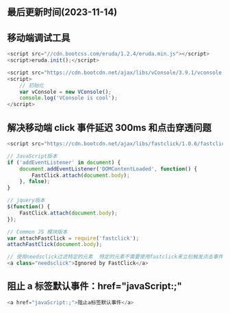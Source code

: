 <!--
 * @Description: html5使用技巧
 * @Author: panrui
 * @Date: 2023-04-25 08:57:17
 * @LastEditTime: 2023-11-17 14:24:08
 * @LastEditors: prui
 * 不忘初心,不负梦想
-->

## 最后更新时间(2023-11-14)

## 移动端调试工具

```Javascript
<script src="//cdn.bootcss.com/eruda/1.2.4/eruda.min.js"></script>
<script>eruda.init();</script>

<script src="https://cdn.bootcdn.net/ajax/libs/vConsole/3.9.1/vconsole.min.js"></script>
<script>
	// 初始化
	var vConsole = new VConsole();
	console.log('VConsole is cool');
</script>
```

## 解决移动端 click 事件延迟 300ms 和点击穿透问题

```Javascript
<script src="https://cdn.bootcdn.net/ajax/libs/fastclick/1.0.6/fastclick.min.js"></script>

// JavaScript版本
if ('addEventListener' in document) {
    document.addEventListener('DOMContentLoaded', function() {
        FastClick.attach(document.body);
    }, false);
}

// jquery版本
$(function() {
    FastClick.attach(document.body);
});

// Common JS 模块版本
var attachFastClick = require('fastclick');
attachFastClick(document.body);

// 使用needsclick过滤特定的元素  特定的元素不需要使用fastclick来立刻触发点击事件 可以在元素的class上添加needsclick
<a class="needsclick">Ignored by FastClick</a>

```

## 阻止 a 标签默认事件：href="javaScript:;"

```Javascript
<a href="javaScript:;">阻止a标签默认事件</a>
```

<!-- ## window.open 在 ios 上兼容问题

```js
// 使用window.open在ios上面可能打开新页面
window.location.href = "http://www.baidu.com";
``` -->
